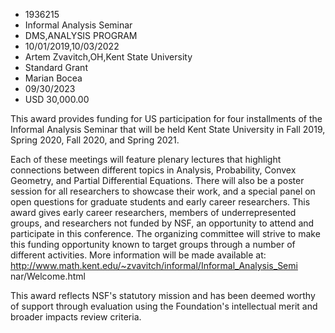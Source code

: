 
* 1936215
* Informal Analysis Seminar
* DMS,ANALYSIS PROGRAM
* 10/01/2019,10/03/2022
* Artem Zvavitch,OH,Kent State University
* Standard Grant
* Marian Bocea
* 09/30/2023
* USD 30,000.00

This award provides funding for US participation for four installments of the
Informal Analysis Seminar that will be held Kent State University in Fall 2019,
Spring 2020, Fall 2020, and Spring 2021.

Each of these meetings will feature plenary lectures that highlight connections
between different topics in Analysis, Probability, Convex Geometry, and Partial
Differential Equations. There will also be a poster session for all researchers
to showcase their work, and a special panel on open questions for graduate
students and early career researchers. This award gives early career
researchers, members of underrepresented groups, and researchers not funded by
NSF, an opportunity to attend and participate in this conference. The organizing
committee will strive to make this funding opportunity known to target groups
through a number of different activities. More information will be made
available at: http://www.math.kent.edu/~zvavitch/informal/Informal_Analysis_Semi
nar/Welcome.html

This award reflects NSF's statutory mission and has been deemed worthy of
support through evaluation using the Foundation's intellectual merit and broader
impacts review criteria.
